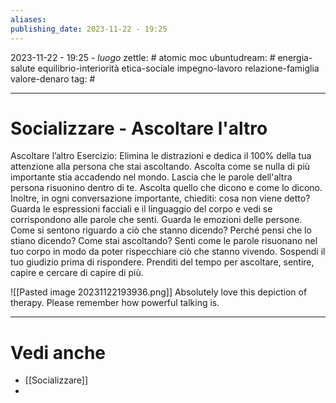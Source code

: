 ```yaml
---
aliases: 
publishing_date: 2023-11-22 - 19:25
---
```

2023-11-22 - 19:25 - *luogo*
zettle: # atomic moc
ubuntudream: # energia-salute equilibrio-interiorità etica-sociale impegno-lavoro relazione-famiglia valore-denaro 
tag: #

---
# Socializzare - Ascoltare l'altro

Ascoltare l’altro
Esercizio:
Elimina le distrazioni e dedica il 100% della tua attenzione alla persona che stai ascoltando. Ascolta come se nulla di più importante stia accadendo nel mondo. Lascia che le parole dell'altra persona risuonino dentro di te.
Ascolta quello che dicono e come lo dicono. Inoltre, in ogni conversazione importante, chiediti: cosa non viene detto?
Guarda le espressioni facciali e il linguaggio del corpo e vedi se corrispondono alle parole che senti.
Guarda le emozioni delle persone. Come si sentono riguardo a ciò che stanno dicendo? Perché pensi che lo stiano dicendo?
Come stai ascoltando? Senti come le parole risuonano nel tuo corpo in modo da poter rispecchiare ciò che stanno vivendo.
Sospendi il tuo giudizio prima di rispondere. Prenditi del tempo per ascoltare, sentire, capire e cercare di capire di più.

![[Pasted image 20231122193936.png]]
Absolutely love this depiction of therapy. Please remember how powerful talking is.




---
# Vedi anche
- [[Socializzare]]
- 